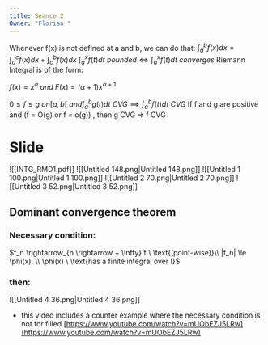 ```yaml
---
title: Seance 2
Owner: "Florian "
---
```

Whenever f(x) is not defined at a and b, we can do that:
$\int_a^bf(x)dx = \int_a^cf(x)dx+\int_c^b f(x) dx$
$\int_a^xf(t)dt\ bounded \Leftrightarrow \int_a^xf(t)dt\ converges$
Riemann Integral is of the form:
  
$f(x) = x^\alpha\ and\ F(x) = (\alpha+1)x^{\alpha+1}$
  
$0 ≤ f ≤ g\ on [a,b[\ and \int_a^bg(t)dt\ CVG \implies \int_a^b f(t)dt\ CVG$
If f and g are positive and (f = O(g) or f = o(g)) , then g CVG ⇒ f CVG
# Slide
![[INTG_RMD1.pdf]]
![[Untitled 148.png|Untitled 148.png]]
![[Untitled 1 100.png|Untitled 1 100.png]]
![[Untitled 2 70.png|Untitled 2 70.png]]
![[Untitled 3 52.png|Untitled 3 52.png]]
  
## Dominant convergence theorem
### Necessary condition:
$f_n \rightarrow_{n \rightarrow + \infty} f \ \text{(point-wise)}\\  
|f_n| \le \phi(x), \\ \phi(x) \ \text{has a finite integral over I}$
### then:
![[Untitled 4 36.png|Untitled 4 36.png]]
- this video includes a counter example where the necessary condition is not for filled [https://www.youtube.com/watch?v=mUObEZJ5LRw](https://www.youtube.com/watch?v=mUObEZJ5LRw)